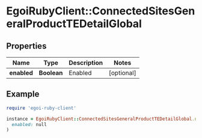 # EgoiRubyClient::ConnectedSitesGeneralProductTEDetailGlobal

## Properties

| Name | Type | Description | Notes |
| ---- | ---- | ----------- | ----- |
| **enabled** | **Boolean** | Enabled | [optional] |

## Example

```ruby
require 'egoi-ruby-client'

instance = EgoiRubyClient::ConnectedSitesGeneralProductTEDetailGlobal.new(
  enabled: null
)
```

